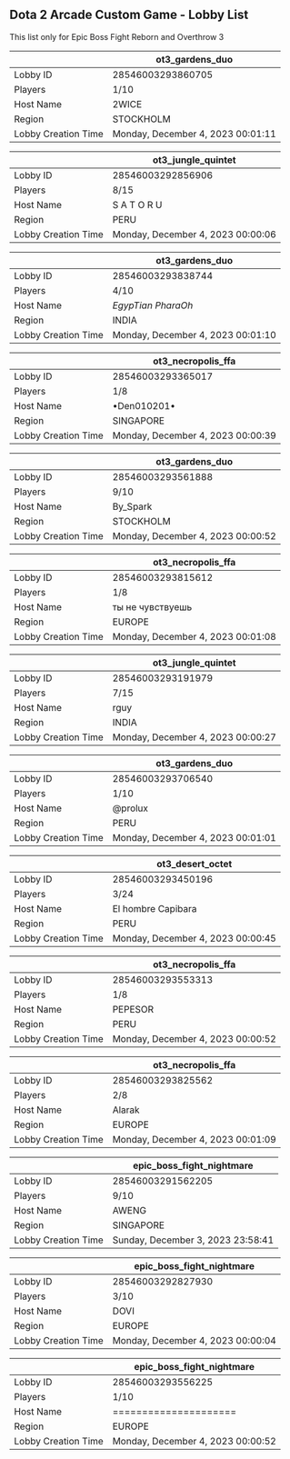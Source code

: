 ## Dota 2 Arcade Custom Game - Lobby List

This list only for Epic Boss Fight Reborn and Overthrow 3

|  | ot3_gardens_duo |
| ------ | ------ |
| Lobby ID | 28546003293860705 |
| Players | 1/10 |
| Host Name | 2WICE |
| Region | STOCKHOLM |
| Lobby Creation Time | Monday, December 4, 2023 00:01:11 |


|  | ot3_jungle_quintet |
| ------ | ------ |
| Lobby ID | 28546003292856906 |
| Players | 8/15 |
| Host Name | S A T O R U |
| Region | PERU |
| Lobby Creation Time | Monday, December 4, 2023 00:00:06 |


|  | ot3_gardens_duo |
| ------ | ------ |
| Lobby ID | 28546003293838744 |
| Players | 4/10 |
| Host Name | _EgypTian PharaOh_ |
| Region | INDIA |
| Lobby Creation Time | Monday, December 4, 2023 00:01:10 |


|  | ot3_necropolis_ffa |
| ------ | ------ |
| Lobby ID | 28546003293365017 |
| Players | 1/8 |
| Host Name | •Den010201• |
| Region | SINGAPORE |
| Lobby Creation Time | Monday, December 4, 2023 00:00:39 |


|  | ot3_gardens_duo |
| ------ | ------ |
| Lobby ID | 28546003293561888 |
| Players | 9/10 |
| Host Name | By_Spark |
| Region | STOCKHOLM |
| Lobby Creation Time | Monday, December 4, 2023 00:00:52 |


|  | ot3_necropolis_ffa |
| ------ | ------ |
| Lobby ID | 28546003293815612 |
| Players | 1/8 |
| Host Name | ты не чувствуешь |
| Region | EUROPE |
| Lobby Creation Time | Monday, December 4, 2023 00:01:08 |


|  | ot3_jungle_quintet |
| ------ | ------ |
| Lobby ID | 28546003293191979 |
| Players | 7/15 |
| Host Name | rguy |
| Region | INDIA |
| Lobby Creation Time | Monday, December 4, 2023 00:00:27 |


|  | ot3_gardens_duo |
| ------ | ------ |
| Lobby ID | 28546003293706540 |
| Players | 1/10 |
| Host Name | @prolux |
| Region | PERU |
| Lobby Creation Time | Monday, December 4, 2023 00:01:01 |


|  | ot3_desert_octet |
| ------ | ------ |
| Lobby ID | 28546003293450196 |
| Players | 3/24 |
| Host Name | El hombre Capibara |
| Region | PERU |
| Lobby Creation Time | Monday, December 4, 2023 00:00:45 |


|  | ot3_necropolis_ffa |
| ------ | ------ |
| Lobby ID | 28546003293553313 |
| Players | 1/8 |
| Host Name | PEPESOR |
| Region | PERU |
| Lobby Creation Time | Monday, December 4, 2023 00:00:52 |


|  | ot3_necropolis_ffa |
| ------ | ------ |
| Lobby ID | 28546003293825562 |
| Players | 2/8 |
| Host Name | Alarak |
| Region | EUROPE |
| Lobby Creation Time | Monday, December 4, 2023 00:01:09 |


|  | epic_boss_fight_nightmare |
| ------ | ------ |
| Lobby ID | 28546003291562205 |
| Players | 9/10 |
| Host Name | AWENG |
| Region | SINGAPORE |
| Lobby Creation Time | Sunday, December 3, 2023 23:58:41 |


|  | epic_boss_fight_nightmare |
| ------ | ------ |
| Lobby ID | 28546003292827930 |
| Players | 3/10 |
| Host Name | DOVI |
| Region | EUROPE |
| Lobby Creation Time | Monday, December 4, 2023 00:00:04 |


|  | epic_boss_fight_nightmare |
| ------ | ------ |
| Lobby ID | 28546003293556225 |
| Players | 1/10 |
| Host Name | ===================== |
| Region | EUROPE |
| Lobby Creation Time | Monday, December 4, 2023 00:00:52 |


